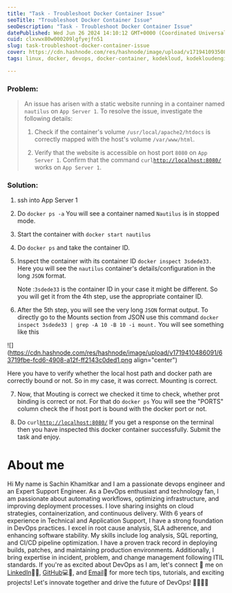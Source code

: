 ```yaml
---
title: "Task - Troubleshoot Docker Container Issue"
seoTitle: "Troubleshoot Docker Container Issue"
seoDescription: "Task - Troubleshoot Docker Container Issue"
datePublished: Wed Jun 26 2024 14:10:12 GMT+0000 (Coordinated Universal Time)
cuid: clxvwx80w000209lgfyejfn51
slug: task-troubleshoot-docker-container-issue
cover: https://cdn.hashnode.com/res/hashnode/image/upload/v1719410935082/aa697ef9-14ee-4151-9e3c-02e12710116f.png
tags: linux, docker, devops, docker-container, kodekloud, kodekloudengineer, kodekloudtasks

---
```


### Problem:

> An issue has arisen with a static website running in a container named `nautilus` on `App Server 1`. To resolve the issue, investigate the following details:
> 
> 1. Check if the container's volume `/usr/local/apache2/htdocs` is correctly mapped with the host's volume `/var/www/html`.
>     
> 2. Verify that the website is accessible on host port `8080` on `App Server 1`. Confirm that the command `curl`[`http://localhost:8080/`](http://localhost:8080/) works on `App Server 1`.
>     

### Solution:

1. ssh into App Server 1
    
2. Do `docker ps -a` You will see a container named `Nautilus` is in stopped mode.
    
3. Start the container with `docker start nautilus`
    
4. Do `docker ps` and take the container ID.
    
5. Inspect the container with its container ID `docker inspect 3sdede33.` Here you will see the `nautilus` container's details/configuration in the long `JSON` format.
    
    Note :`3sdede33` is the container ID in your case it might be different. So you will get it from the 4th step, use the appropriate container ID.
    
6. After the 5th step, you will see the very long `JSON` format output. To directly go to the Mounts section from JSON use this command `docker inspect 3sdede33 | grep -A 10 -B 10 -i mount.` You will see something like this
    

![](https://cdn.hashnode.com/res/hashnode/image/upload/v1719410486091/63719fbe-fcd6-4908-a12f-ff2143c0ded1.png align="center")

Here you have to verify whether the local host path and docker path are correctly bound or not. So in my case, it was correct. Mounting is correct.

7. Now, that Mouting is correct we checked it time to check, whether prot binding is correct or not. For that do `docker ps` You will see the "PORTS" column check the if host port is bound with the docker port or not.
    
8. Do `curl`[`http://localhost:8080/`](http://localhost:8080/) If you get a response on the terminal then you have inspected this docker container successfully. Submit the task and enjoy.
    

# About me

Hi My name is Sachin Khamitkar and I am a passionate devops engineer and an Expert Support Engineer. As a DevOps enthusiast and technology fan, I am passionate about automating workflows, optimizing infrastructure, and improving deployment processes. I love sharing insights on cloud strategies, containerization, and continuous delivery. With 6 years of experience in Technical and Application Support, I have a strong foundation in DevOps practices. I excel in root cause analysis, SLA adherence, and enhancing software stability. My skills include log analysis, SQL reporting, and CI/CD pipeline optimization. I have a proven track record in deploying builds, patches, and maintaining production environments. Additionally, I bring expertise in incident, problem, and change management following ITIL standards. If you're as excited about DevOps as I am, let's connect 🌟 me on [LinkedIn](https://www.linkedin.com/in/sachin-khamitkar)🔗💼, [GitHub](https://github.com/sachin-2-github)💻🔗, and [Email](mailto:sachin.bmp@gmail.com)📧 for more tech tips, tutorials, and exciting projects! Let's innovate together and drive the future of DevOps! 🚀👩‍💻💡